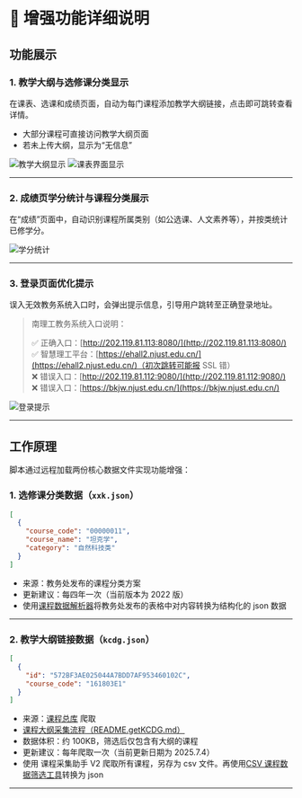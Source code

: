 # 🧩 增强功能详细说明

## 功能展示

### 1. 教学大纲与选修课分类显示

在课表、选课和成绩页面，自动为每门课程添加教学大纲链接，点击即可跳转查看详情。

- 大部分课程可直接访问教学大纲页面  
- 若未上传大纲，显示为“无信息”

![教学大纲显示](https://fastly.jsdelivr.net/gh/NJUST-OpenLib/NJUST-JWC-Enhance@latest/docs/static/select_class.png)
![课表界面显示](https://fastly.jsdelivr.net/gh/NJUST-OpenLib/NJUST-JWC-Enhance@latest/docs/static/time_table.png)

---

### 2. 成绩页学分统计与课程分类展示

在“成绩”页面中，自动识别课程所属类别（如公选课、人文素养等），并按类统计已修学分。

![学分统计](https://fastly.jsdelivr.net/gh/NJUST-OpenLib/NJUST-JWC-Enhance@latest/docs/static/catag.png)

---

### 3. 登录页面优化提示

误入无效教务系统入口时，会弹出提示信息，引导用户跳转至正确登录地址。

> 南理工教务系统入口说明：
> 
> ✅ 正确入口：[http://202.119.81.113:8080/](http://202.119.81.113:8080/)  
> ✅ 智慧理工平台：[https://ehall2.njust.edu.cn/](https://ehall2.njust.edu.cn/)（初次跳转可能报 SSL 错）  
> ❌ 错误入口：[http://202.119.81.112:9080/](http://202.119.81.112:9080/)  
> ❌ 错误入口：[https://bkjw.njust.edu.cn/](https://bkjw.njust.edu.cn/)

![登录提示](https://fastly.jsdelivr.net/gh/NJUST-OpenLib/NJUST-JWC-Enhance@latest/docs/static/login_notice.png)

---

## 工作原理

脚本通过远程加载两份核心数据文件实现功能增强：

### 1. 选修课分类数据（`xxk.json`）

```json
[
  {
    "course_code": "00000011",
    "course_name": "坦克学",
    "category": "自然科技类"
  }
]
```

- 来源：教务处发布的课程分类方案  
- 更新建议：每四年一次（当前版本为 2022 版）
- 使用[课程数据解析器](https://enhance.njust.wiki/tools/xxk.html)将教务处发布的表格中对内容转换为结构化的 json 数据

---

### 2. 教学大纲链接数据（`kcdg.json`）

```json
[
  {
    "id": "572BF3AE025044A7BDD7AF953460102C",
    "course_code": "161803E1"
  }
]
```

- 来源：[课程总库](http://202.119.81.112:9080/njlgdx/pyfa/kcdgxz) 爬取  
- [课程大纲采集流程（README.getKCDG.md）](./README.getKCDG.md)
- 数据体积：约 100KB，筛选后仅包含有大纲的课程
- 更新建议：每年爬取一次（当前更新日期为 2025.7.4）
- 使用 课程采集助手 V2 爬取所有课程，另存为 csv 文件。再使用[CSV 课程数据筛选工具](https://enhance.njust.wiki/tools/csv2json.html)转换为 json


---
